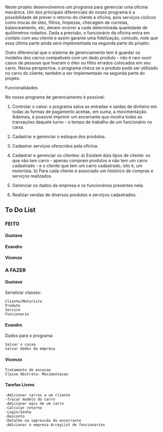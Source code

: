 Neste projeto desenvolvemos um programa para gerenciar uma oficina mecânica. Um dos principais diferenciais do nosso programa é a possibilidade de prever o retorno do cliente à oficina, pois serviços cíclicos como trocas de óleo, filtros, limpezas, checagem de correias, balanceamento, etc, devem ocorrer a cada determinada quantidade de quilômetros rodados. Dada a previsão, o funcionário da oficina entra em contato com seu cliente e assim garante uma fidelização, contudo, note que essa última parte ainda será implementada na segunda parte do projeto.

Outro diferencial que o sistema de gerenciamento tem é guardar os modelos dos carros compatíveis com um dado produto - não é raro ouvir casos de pessoas que tiveram o óleo ou filtro errados colocados em seu carro. Nessa perspectiva, o programa checa se o produto pode ser utilizado no carro do cliente, também a ser implementado na segunda parte do projeto.

Funcionalidades

No nosso programa de gerenciamento é possível:

 1. Controlar o caixa: o programa salva as entradas e saídas de dinheiro em todas as formas de pagamento aceitas, em suma, a movimentação. Ademais, é possível imprimir um encerrante que mostra todas as transações daquele turno - o tempo de trabalho de um funcionário no caixa.

 2. Cadastrar e gerenciar o estoque dos produtos.
	
 3. Cadastrar serviços oferecidos pela oficina.

 4. Cadastrar e gerenciar os clientes:
 a) Existem dois tipos de cliente: os que não tem carro - apenas compram produtos e não tem um carro cadastrado - e o cliente que tem um carro cadastrado, isto é, um motorista.
 b) Para cada cliente é associado um histórico de compras e serviços realizados.

 5. Gerenciar os dados da empresa e os funcionários presentes nela.

 6. Realizar vendas de diversos produtos e serviços cadastrados.


## To Do List

### FEITO

#### Gustavo

#### Evandro

#### Vicenzo


### A FAZER

#### Gustavo
Serializar classes:
		
	Cliente/Motorista
	Produto
	Servico
	Funcionario

#### Evandro
Dados para o programa
	
	Salvar o caixa
	Salvar dados da empresa
	
#### Vicenzo

	Tratamento de excecao
	Classe Abstrata: Movimentacao

#### Tarefas Livres
	-Adicionar carros a um cliente
	-Trocar modelo do carro
	-Adicionar mais de um carro
	-Calcular retorno
	-Login/Senha
	-Desconto
	-Detalhe na impressão do encerrante
	-Adicionar a empresa ArrayList de funcionarios
